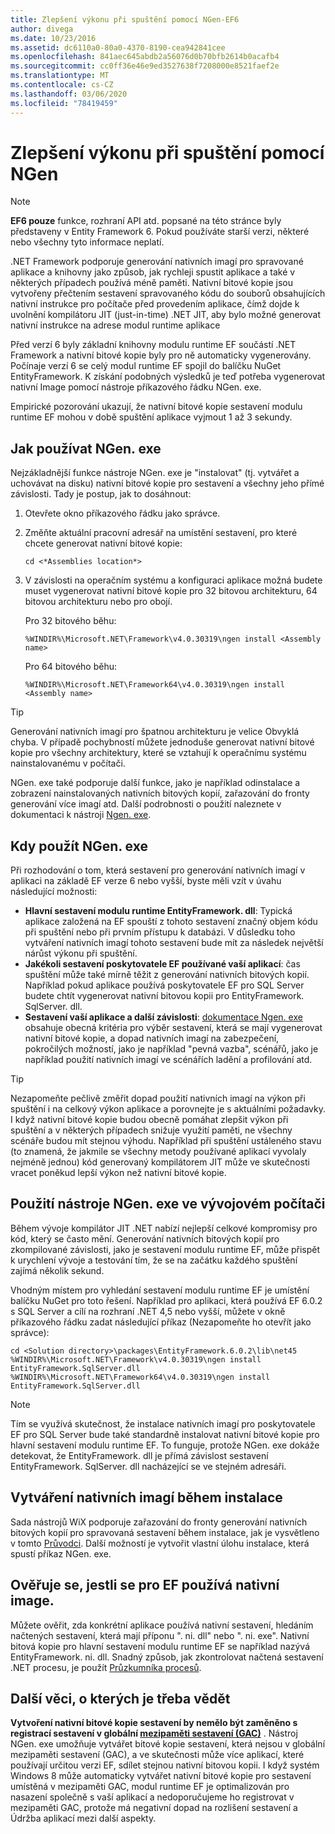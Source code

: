 ```yaml
---
title: Zlepšení výkonu při spuštění pomocí NGen-EF6
author: divega
ms.date: 10/23/2016
ms.assetid: dc6110a0-80a0-4370-8190-cea942841cee
ms.openlocfilehash: 841aec645abdb2a56076d0b70bfb2614b0acafb4
ms.sourcegitcommit: cc0ff36e46e9ed3527638f7208000e8521faef2e
ms.translationtype: MT
ms.contentlocale: cs-CZ
ms.lasthandoff: 03/06/2020
ms.locfileid: "78419459"
---
```

# <a name="improving-startup-performance-with-ngen"></a>Zlepšení výkonu při spuštění pomocí NGen
> [!NOTE]
> **EF6 pouze** funkce, rozhraní API atd. popsané na této stránce byly představeny v Entity Framework 6. Pokud používáte starší verzi, některé nebo všechny tyto informace neplatí.  

.NET Framework podporuje generování nativních imagí pro spravované aplikace a knihovny jako způsob, jak rychleji spustit aplikace a také v některých případech používá méně paměti. Nativní bitové kopie jsou vytvořeny přečtením sestavení spravovaného kódu do souborů obsahujících nativní instrukce pro počítače před provedením aplikace, čímž dojde k uvolnění kompilátoru JIT (just-in-time) .NET JIT, aby bylo možné generovat nativní instrukce na adrese modul runtime aplikace  

Před verzí 6 byly základní knihovny modulu runtime EF součástí .NET Framework a nativní bitové kopie byly pro ně automaticky vygenerovány. Počínaje verzí 6 se celý modul runtime EF spojil do balíčku NuGet EntityFramework. K získání podobných výsledků je teď potřeba vygenerovat nativní Image pomocí nástroje příkazového řádku NGen. exe.  

Empirické pozorování ukazují, že nativní bitové kopie sestavení modulu runtime EF mohou v době spuštění aplikace vyjmout 1 až 3 sekundy.  

## <a name="how-to-use-ngenexe"></a>Jak používat NGen. exe  

Nejzákladnější funkce nástroje NGen. exe je "instalovat" (tj. vytvářet a uchovávat na disku) nativní bitové kopie pro sestavení a všechny jeho přímé závislosti. Tady je postup, jak to dosáhnout:  

1. Otevřete okno příkazového řádku jako správce.
2. Změňte aktuální pracovní adresář na umístění sestavení, pro které chcete generovat nativní bitové kopie:

   ``` console
   cd <*Assemblies location*>  
   ```

3. V závislosti na operačním systému a konfiguraci aplikace možná budete muset vygenerovat nativní bitové kopie pro 32 bitovou architekturu, 64 bitovou architekturu nebo pro obojí.

   Pro 32 bitového běhu:

   ``` console
   %WINDIR%\Microsoft.NET\Framework\v4.0.30319\ngen install <Assembly name>  
   ```

   Pro 64 bitového běhu:
  
   ``` console
   %WINDIR%\Microsoft.NET\Framework64\v4.0.30319\ngen install <Assembly name>  
   ```

> [!TIP]
> Generování nativních imagí pro špatnou architekturu je velice Obvyklá chyba. V případě pochybností můžete jednoduše generovat nativní bitové kopie pro všechny architektury, které se vztahují k operačnímu systému nainstalovanému v počítači.  

NGen. exe také podporuje další funkce, jako je například odinstalace a zobrazení nainstalovaných nativních bitových kopií, zařazování do fronty generování více imagí atd. Další podrobnosti o použití naleznete v dokumentaci k nástroji [Ngen. exe](https://msdn.microsoft.com/library/6t9t5wcf.aspx).  

## <a name="when-to-use-ngenexe"></a>Kdy použít NGen. exe  

Při rozhodování o tom, která sestavení pro generování nativních imagí v aplikaci na základě EF verze 6 nebo vyšší, byste měli vzít v úvahu následující možnosti:  

- **Hlavní sestavení modulu runtime EntityFramework. dll**: Typická aplikace založená na EF spouští z tohoto sestavení značný objem kódu při spuštění nebo při prvním přístupu k databázi. V důsledku toho vytváření nativních imagí tohoto sestavení bude mít za následek největší nárůst výkonu při spuštění.  
- **Jakékoli sestavení poskytovatele EF používané vaší aplikací**: čas spuštění může také mírně těžit z generování nativních bitových kopií. Například pokud aplikace používá poskytovatele EF pro SQL Server budete chtít vygenerovat nativní bitovou kopii pro EntityFramework. SqlServer. dll.  
- **Sestavení vaší aplikace a další závislosti**: [dokumentace Ngen. exe](https://msdn.microsoft.com/library/6t9t5wcf.aspx) obsahuje obecná kritéria pro výběr sestavení, která se mají vygenerovat nativní bitové kopie, a dopad nativních imagí na zabezpečení, pokročilých možností, jako je například "pevná vazba", scénářů, jako je například použití nativních imagí ve scénářích ladění a profilování atd.  

> [!TIP]
> Nezapomeňte pečlivě změřit dopad použití nativních imagí na výkon při spuštění i na celkový výkon aplikace a porovnejte je s aktuálními požadavky. I když nativní bitové kopie budou obecně pomáhat zlepšit výkon při spuštění a v některých případech snižuje využití paměti, ne všechny scénáře budou mít stejnou výhodu. Například při spuštění ustáleného stavu (to znamená, že jakmile se všechny metody používané aplikací vyvolaly nejméně jednou) kód generovaný kompilátorem JIT může ve skutečnosti vracet poněkud lepší výkon než nativní bitové kopie.  

## <a name="using-ngenexe-in-a-development-machine"></a>Použití nástroje NGen. exe ve vývojovém počítači  

Během vývoje kompilátor JIT .NET nabízí nejlepší celkové kompromisy pro kód, který se často mění. Generování nativních bitových kopií pro zkompilované závislosti, jako je sestavení modulu runtime EF, může přispět k urychlení vývoje a testování tím, že se na začátku každého spuštění zajímá několik sekund.  

Vhodným místem pro vyhledání sestavení modulu runtime EF je umístění balíčku NuGet pro toto řešení. Například pro aplikaci, která používá EF 6.0.2 s SQL Server a cílí na rozhraní .NET 4,5 nebo vyšší, můžete v okně příkazového řádku zadat následující příkaz (Nezapomeňte ho otevřít jako správce):  

```console
cd <Solution directory>\packages\EntityFramework.6.0.2\lib\net45
%WINDIR%\Microsoft.NET\Framework\v4.0.30319\ngen install EntityFramework.SqlServer.dll
%WINDIR%\Microsoft.NET\Framework64\v4.0.30319\ngen install EntityFramework.SqlServer.dll
```  

> [!NOTE]
> Tím se využívá skutečnost, že instalace nativních imagí pro poskytovatele EF pro SQL Server bude také standardně instalovat nativní bitové kopie pro hlavní sestavení modulu runtime EF. To funguje, protože NGen. exe dokáže detekovat, že EntityFramework. dll je přímá závislost sestavení EntityFramework. SqlServer. dll nacházející se ve stejném adresáři.  

## <a name="creating-native-images-during-setup"></a>Vytváření nativních imagí během instalace  

Sada nástrojů WiX podporuje zařazování do fronty generování nativních bitových kopií pro spravovaná sestavení během instalace, jak je vysvětleno v tomto [Průvodci](https://wixtoolset.org/documentation/manual/v3/howtos/files_and_registry/ngen_managed_assemblies.html). Další možností je vytvořit vlastní úlohu instalace, která spustí příkaz NGen. exe.  

## <a name="verifying-that-native-images-are-being-used-for-ef"></a>Ověřuje se, jestli se pro EF používá nativní image.  

Můžete ověřit, zda konkrétní aplikace používá nativní sestavení, hledáním načtených sestavení, která mají příponu ". ni. dll" nebo ". ni. exe". Nativní bitová kopie pro hlavní sestavení modulu runtime EF se například nazývá EntityFramework. ni. dll. Snadný způsob, jak zkontrolovat načtená sestavení .NET procesu, je použít [Průzkumníka procesů](https://technet.microsoft.com/sysinternals/bb896653).  

## <a name="other-things-to-be-aware-of"></a>Další věci, o kterých je třeba vědět  

**Vytvoření nativní bitové kopie sestavení by nemělo být zaměněno s registrací sestavení v globální [mezipaměti sestavení (GAC)](https://msdn.microsoft.com/library/yf1d93sz.aspx)** . Nástroj NGen. exe umožňuje vytvářet bitové kopie sestavení, která nejsou v globální mezipaměti sestavení (GAC), a ve skutečnosti může více aplikací, které používají určitou verzi EF, sdílet stejnou nativní bitovou kopii. I když systém Windows 8 může automaticky vytvářet nativní bitové kopie pro sestavení umístěná v mezipaměti GAC, modul runtime EF je optimalizován pro nasazení společně s vaší aplikací a nedoporučujeme ho registrovat v mezipaměti GAC, protože má negativní dopad na rozlišení sestavení a Údržba aplikací mezi další aspekty.  
